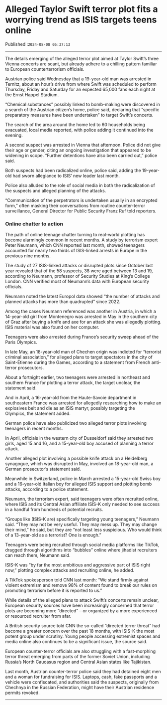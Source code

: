 # Alleged Taylor Swift terror plot fits a worrying trend as ISIS targets teens online

Published :`2024-08-08 05:37:13`

---

The details emerging of the alleged terror plot aimed at Taylor Swift’s three Vienna concerts are scant, but already adhere to a chilling pattern familiar to European counterterrorism officials.

Austrian police said Wednesday that a 19-year-old man was arrested in Ternitz, about an hour’s drive from where Swift was scheduled to perform Thursday, Friday and Saturday for an expected 65,000 fans each night at the Ernst Happel Stadium.

“Chemical substances” possibly linked to bomb-making were discovered in a search of the Austrian citizen’s home, police said, declaring that “specific preparatory measures have been undertaken” to target Swift’s concerts.

The search of the area around the home led to 60 households being evacuated, local media reported, with police adding it continued into the evening.

A second suspect was arrested in Vienna that afternoon. Police did not give their age or gender, citing an ongoing investigation that appeared to be widening in scope. “Further detentions have also been carried out,” police said.

Both suspects had been radicalized online, police said, adding the 19-year-old had sworn allegiance to ISIS’ new leader last month.

Police also alluded to the role of social media in both the radicalization of the suspects and alleged planning of the attacks.

“Communication of the perpetrators is undertaken usually in an encrypted form,” often masking their conversations from routine counter-terror surveillance, General Director for Public Security Franz Ruf told reporters.

### Online chatter to action

The path of online teenage chatter turning to real-world plotting has become alarmingly common in recent months. A study by terrorism expert Peter Neumann, which CNN reported last month, showed teenagers accounted for nearly two thirds of ISIS-linked arrests in Europe in the previous nine months.

The study of 27 ISIS-linked attacks or disrupted plots since October last year revealed that of the 58 suspects, 38 were aged between 13 and 19, according to Neumann, professor of Security Studies at King’s College London. CNN verified most of Neumann’s data with European security officials.

Neumann noted the latest Europol data showed “the number of attacks and planned attacks has more than quadrupled” since 2022.

Among the cases Neumann referenced was another in Austria, in which a 14-year-old girl from Montenegro was arrested in May in the southern city of Graz after buying a knife and axe for an attack she was allegedly plotting. ISIS material was also found on her computer.

Teenagers were also arrested during France’s security sweep ahead of the Paris Olympics.

In late May, an 18-year-old man of Chechen origin was indicted for “terrorist criminal association,” for alleged plans to target spectators in the city of Saint-Étienne during the Games, according to a statement from French anti-terror prosecutors.

About a fortnight earlier, two teenagers were arrested in northeast and southern France for plotting a terror attack, the target unclear, the statement said.

And in April, a 16-year-old from the Haute-Savoie department in southeastern France was arrested for allegedly researching how to make an explosives belt and die as an ISIS martyr, possibly targeting the Olympics, the statement added.

German police have also publicized two alleged terror plots involving teenagers in recent months.

In April, officials in the western city of Dusseldorf said they arrested two girls, aged 15 and 16, and a 15-year-old boy accused of planning a terror attack.

Another alleged plot involving a possible knife attack on a Heidelberg synagogue, which was disrupted in May, involved an 18-year-old man, a German prosecutor’s statement said.

Meanwhile in Switzerland, police in March arrested a 15-year-old Swiss boy and a 16-year-old Italian boy for alleged ISIS support and plotting bomb attacks, according to a police statement.

Neumann, the terrorism expert, said teenagers were often recruited online, where ISIS and its Central Asian affiliate ISIS-K only needed to see success in a handful from hundreds of potential recruits.

“Groups like (ISIS-K are) specifically targeting young teenagers,” Neumann said. “They may not be very useful. They may mess up. They may change their mind,” he said, but they are “not least less suspicious. Who would think of a 13-year-old as a terrorist? One is enough.”

Teenagers were being recruited through social media platforms like TikTok, dragged through algorithms into “bubbles” online where jihadist recruiters can reach them, Neumann said.

ISIS-K was “by far the most ambitious and aggressive part of ISIS right now,” plotting complex attacks and recruiting online, he added.

A TikTok spokesperson told CNN last month: “We stand firmly against violent extremism and remove 98% of content found to break our rules on promoting terrorism before it is reported to us.”

While details of the alleged plans to attack Swift’s concerts remain unclear, European security sources have been increasingly concerned that terror plots are becoming more “directed” – or organized by a more experienced or resourced recruiter from afar.

A British security source told CNN the so-called “directed terror threat” had become a greater concern over the past 18 months, with ISIS-K the most potent group under scrutiny. Young people accessing extremist spaces and media online also continues to be a significant issue, the source said.

European counter-terror officials are also struggling with a fast-morphing terror threat emerging from parts of the former Soviet Union, including Russia’s North Caucasus region and Central Asian states like Tajikistan.

Last month, Austrian counter-terror police said they had detained eight men and a woman for fundraising for ISIS. Laptops, cash, fake passports and a vehicle were confiscated, and authorities said the suspects, originally from Chechnya in the Russian Federation, might have their Austrian residence permits revoked.

---

